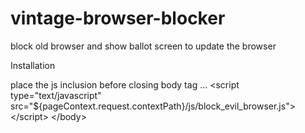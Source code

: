 vintage-browser-blocker
=======================

block old browser and show ballot screen to update the browser

Installation

place the js inclusion before closing body tag
...
&lt;script type="text/javascript" src="${pageContext.request.contextPath}/js/block_evil_browser.js"&gt;&lt;/script&gt;
&lt;/body&gt;
